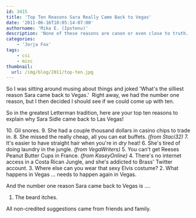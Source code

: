 ```yaml
---
id: 3415
title: 'Top Ten Reasons Sara Really Came Back to Vegas'
date: '2011-06-16T10:05:14-07:00'
authorname: 'Mika E. (Ipstenu)'
description: 'None of these reasons are canon or even close to truth.  Just some summer silly.'
categories:
    - 'Jorja Fox'
tags:
    - csi
    - misc
thumbnail:
  url: /img/blog/2011/top-ten.jpg
---
```


So I was sitting around musing about things and joked 'What's the silliest reason Sara came back to Vegas.'  Right away, we had the number one reason, but I then decided I should see if we could come up with ten.

So in the greatest Letterman tradition, here are your top ten reasons to explain why Sara Sidle came back to Las Vegas!

10. Gil snores.
9. She had a couple thousand dollars in casino chips to trade in.
8. She missed the really cheap, all you can eat buffets. _(from Staci32)_
7. It's easier to have straight hair when you're in _dry_ heat!
6. She's tired of doing laundry in the jungle. _(from VegaWriters)_
5. You can't get Reeses Peanut Butter Cups in France. _(from KaseyOnline)_
4. There's no internet access in a Costa Rican Jungle, and she's addicted to Brass' Twitter account.
3. Where else can you wear that sexy Elvis costume?
2. What happens in Vegas ... needs to happen again in Vegas.

And the number one reason Sara came back to Vegas is ....

1. The beard itches.

All non-credited suggestions came from friends and family.
